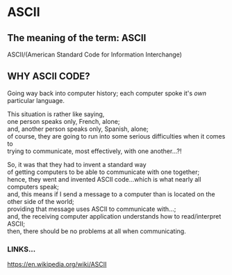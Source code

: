 # ASCII

## The meaning of the term: ASCII

ASCII/(American Standard Code for Information Interchange)  

## WHY ASCII CODE?

Going way back into computer history; each computer spoke it's *own* particular language.

This situation is rather like saying,  
one person speaks only, French, alone;  
and, another person speaks only, Spanish, alone;  
of course, they are going to run into some serious difficulties when it comes to   
trying to communicate, most effectively, with one another...?!  

So, it was that they had to invent a standard way    
of getting computers to be able to communicate with one together;  
hence, they went and invented ASCII code...which is what nearly all computers speak;  
and, this means if I send a message to a computer than is located on the other side of the world;  
providing that message uses ASCII to communicate with...;   
and, the receiving computer application understands how to read/interpret ASCII;  
then, there should be no problems at all when communicating.  

### LINKS...

https://en.wikipedia.org/wiki/ASCII  
